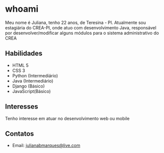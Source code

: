 # whoami

Meu nome é Juliana, tenho 22 anos, de Teresina - PI. Atualmente sou estagiária do CREA-PI, onde atuo com desenvolvimento Java, responsável por desenvolver/modificar alguns módulos para o sistema administrativo do CREA

## Habilidades

* HTML 5
* CSS 3
* Python (Intermediário)
* Java (Intermediário)
* Django (Básico)
* JavaScript(Básico)

## Interesses

Tenho interesse em atuar no desenvolvimento web ou mobile

## Contatos

* Email: julianabmarques@live.com
